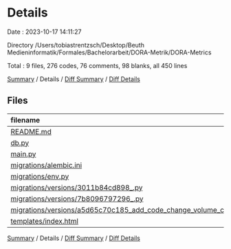# Details

Date : 2023-10-17 14:11:27

Directory /Users/tobiastrentzsch/Desktop/Beuth Medieninformatik/Formales/Bachelorarbeit/DORA-Metrik/DORA-Metrics

Total : 9 files,  276 codes, 76 comments, 98 blanks, all 450 lines

[Summary](results.md) / Details / [Diff Summary](diff.md) / [Diff Details](diff-details.md)

## Files
| filename | language | code | comment | blank | total |
| :--- | :--- | ---: | ---: | ---: | ---: |
| [README.md](/README.md) | Markdown | 14 | 0 | 11 | 25 |
| [db.py](/db.py) | Python | 2 | 0 | 2 | 4 |
| [main.py](/main.py) | Python | 33 | 1 | 13 | 47 |
| [migrations/alembic.ini](/migrations/alembic.ini) | Ini | 38 | 0 | 13 | 51 |
| [migrations/env.py](/migrations/env.py) | Python | 54 | 34 | 26 | 114 |
| [migrations/versions/3011b84cd898_.py](/migrations/versions/3011b84cd898_.py) | Python | 24 | 12 | 7 | 43 |
| [migrations/versions/7b8096797296_.py](/migrations/versions/7b8096797296_.py) | Python | 16 | 12 | 9 | 37 |
| [migrations/versions/a5d65c70c185_add_code_change_volume_column.py](/migrations/versions/a5d65c70c185_add_code_change_volume_column.py) | Python | 12 | 12 | 9 | 33 |
| [templates/index.html](/templates/index.html) | HTML | 83 | 5 | 8 | 96 |

[Summary](results.md) / Details / [Diff Summary](diff.md) / [Diff Details](diff-details.md)